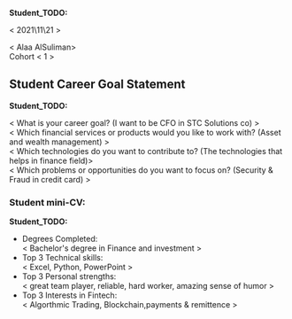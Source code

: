 __Student_TODO:__  

< 2021\11\21 >

< Alaa AlSuliman>  
Cohort < 1 >


## Student Career Goal Statement 

   __Student_TODO:__ 
 
  < What is your career goal? (I want to be CFO in STC Solutions co) >  
  < Which financial services or products would you like to work with? (Asset and wealth management) >  
  < Which technologies do you want to contribute to? (The technologies that helps in finance field)>  
  < Which problems or opportunities do you want to focus on? (Security & Fraud in credit card) >  

### Student mini-CV:

  __Student_TODO:__

  - Degrees Completed:    
        <  Bachelor's degree in Finance and investment  >
  - Top 3 Technical skills:    
        <  Excel, Python, PowerPoint >
  - Top 3 Personal strengths:   
       <  great team player, reliable, hard worker, amazing sense of humor >
  - Top 3 Interests in Fintech:    
       <  Algorthmic Trading, Blockchain,payments & remittence  >